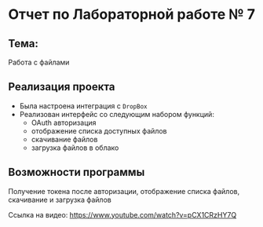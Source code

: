 # Отчет по Лабораторной работе № 7  

## Тема:  
Работа с файлами   

## Реализация проекта  

- Была настроена интеграция с `DropBox`  
- Реализован интерфейс со следующим набором функций:  
  * OAuth авторизация
  * отображение списка доступных файлов
  * скачивание файлов
  * загрузка файлов в облако

## Возможности программы  

Получение токена после авторизации, отображение списка файлов, скачивание и загрузка файлов  
 
Ссылка на видео: https://www.youtube.com/watch?v=pCX1CRzHY7Q